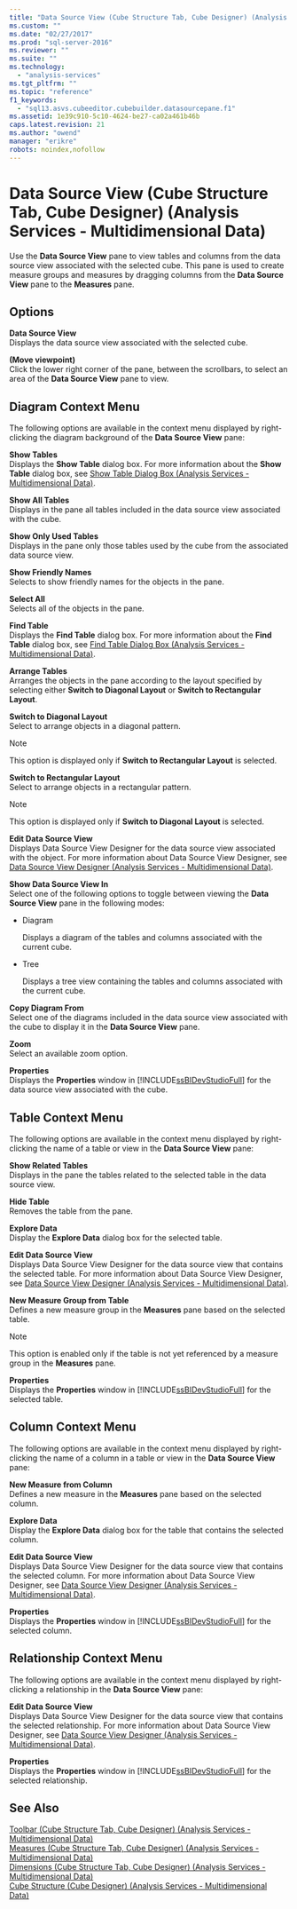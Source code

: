 ```yaml
---
title: "Data Source View (Cube Structure Tab, Cube Designer) (Analysis Services - Multidimensional Data) | Microsoft Docs"
ms.custom: ""
ms.date: "02/27/2017"
ms.prod: "sql-server-2016"
ms.reviewer: ""
ms.suite: ""
ms.technology: 
  - "analysis-services"
ms.tgt_pltfrm: ""
ms.topic: "reference"
f1_keywords: 
  - "sql13.asvs.cubeeditor.cubebuilder.datasourcepane.f1"
ms.assetid: 1e39c910-5c10-4624-be27-ca02a461b46b
caps.latest.revision: 21
ms.author: "owend"
manager: "erikre"
robots: noindex,nofollow
---
```

# Data Source View (Cube Structure Tab, Cube Designer) (Analysis Services - Multidimensional Data)
  Use the **Data Source View** pane to view tables and columns from the data source view associated with the selected cube. This pane is used to create measure groups and measures by dragging columns from the **Data Source View** pane to the **Measures** pane.  
  
## Options  
 **Data Source View**  
 Displays the data source view associated with the selected cube.  
  
 **(Move viewpoint)**  
 Click the lower right corner of the pane, between the scrollbars, to select an area of the **Data Source View** pane to view.  
  
## Diagram Context Menu  
 The following options are available in the context menu displayed by right-clicking the diagram background of the **Data Source View** pane:  
  
 **Show Tables**  
 Displays the **Show Table** dialog box. For more information about the **Show Table** dialog box, see [Show Table Dialog Box &#40;Analysis Services - Multidimensional Data&#41;](../a9retired/show-table-dialog-box-analysis-services-multidimensional-data.md).  
  
 **Show All Tables**  
 Displays in the pane all tables included in the data source view associated with the cube.  
  
 **Show Only Used Tables**  
 Displays in the pane only those tables used by the cube from the associated data source view.  
  
 **Show Friendly Names**  
 Selects to show friendly names for the objects in the pane.  
  
 **Select All**  
 Selects all of the objects in the pane.  
  
 **Find Table**  
 Displays the **Find Table** dialog box. For more information about the **Find Table** dialog box, see [Find Table Dialog Box &#40;Analysis Services - Multidimensional Data&#41;](../a9retired/find-table-dialog-box-analysis-services-multidimensional-data.md).  
  
 **Arrange Tables**  
 Arranges the objects in the pane according to the layout specified by selecting either **Switch to Diagonal Layout** or **Switch to Rectangular Layout**.  
  
 **Switch to Diagonal Layout**  
 Select to arrange objects in a diagonal pattern.  
  
> [!NOTE]  
>  This option is displayed only if **Switch to Rectangular Layout** is selected.  
  
 **Switch to Rectangular Layout**  
 Select to arrange objects in a rectangular pattern.  
  
> [!NOTE]  
>  This option is displayed only if **Switch to Diagonal Layout** is selected.  
  
 **Edit Data Source View**  
 Displays Data Source View Designer for the data source view associated with the object. For more information about Data Source View Designer, see [Data Source View Designer &#40;Analysis Services - Multidimensional Data&#41;](../a9retired/data-source-view-designer-analysis-services-multidimensional-data.md).  
  
 **Show Data Source View In**  
 Select one of the following options to toggle between viewing the **Data Source View** pane in the following modes:  
  
-   Diagram  
  
     Displays a diagram of the tables and columns associated with the current cube.  
  
-   Tree  
  
     Displays a tree view containing the tables and columns associated with the current cube.  
  
 **Copy Diagram From**  
 Select one of the diagrams included in the data source view associated with the cube to display it in the **Data Source View** pane.  
  
 **Zoom**  
 Select an available zoom option.  
  
 **Properties**  
 Displays the **Properties** window in [!INCLUDE[ssBIDevStudioFull](../a9notintoc/includes/ssbidevstudiofull-md.md)] for the data source view associated with the cube.  
  
## Table Context Menu  
 The following options are available in the context menu displayed by right-clicking the name of a table or view in the **Data Source View** pane:  
  
 **Show Related Tables**  
 Displays in the pane the tables related to the selected table in the data source view.  
  
 **Hide Table**  
 Removes the table from the pane.  
  
 **Explore Data**  
 Display the **Explore Data** dialog box for the selected table.  
  
 **Edit Data Source View**  
 Displays Data Source View Designer for the data source view that contains the selected table. For more information about Data Source View Designer, see [Data Source View Designer &#40;Analysis Services - Multidimensional Data&#41;](../a9retired/data-source-view-designer-analysis-services-multidimensional-data.md).  
  
 **New Measure Group from Table**  
 Defines a new measure group in the **Measures** pane based on the selected table.  
  
> [!NOTE]  
>  This option is enabled only if the table is not yet referenced by a measure group in the **Measures** pane.  
  
 **Properties**  
 Displays the **Properties** window in [!INCLUDE[ssBIDevStudioFull](../a9notintoc/includes/ssbidevstudiofull-md.md)] for the selected table.  
  
## Column Context Menu  
 The following options are available in the context menu displayed by right-clicking the name of a column in a table or view in the **Data Source View** pane:  
  
 **New Measure from Column**  
 Defines a new measure in the **Measures** pane based on the selected column.  
  
 **Explore Data**  
 Display the **Explore Data** dialog box for the table that contains the selected column.  
  
 **Edit Data Source View**  
 Displays Data Source View Designer for the data source view that contains the selected column. For more information about Data Source View Designer, see [Data Source View Designer &#40;Analysis Services - Multidimensional Data&#41;](../a9retired/data-source-view-designer-analysis-services-multidimensional-data.md).  
  
 **Properties**  
 Displays the **Properties** window in [!INCLUDE[ssBIDevStudioFull](../a9notintoc/includes/ssbidevstudiofull-md.md)] for the selected column.  
  
## Relationship Context Menu  
 The following options are available in the context menu displayed by right-clicking a relationship in the **Data Source View** pane:  
  
 **Edit Data Source View**  
 Displays Data Source View Designer for the data source view that contains the selected relationship. For more information about Data Source View Designer, see [Data Source View Designer &#40;Analysis Services - Multidimensional Data&#41;](../a9retired/data-source-view-designer-analysis-services-multidimensional-data.md).  
  
 **Properties**  
 Displays the **Properties** window in [!INCLUDE[ssBIDevStudioFull](../a9notintoc/includes/ssbidevstudiofull-md.md)] for the selected relationship.  
  
## See Also  
 [Toolbar &#40;Cube Structure Tab, Cube Designer&#41; &#40;Analysis Services - Multidimensional Data&#41;](../a9retired/7bb13932-350d-4c6c-96f7-893d6cbdf449.md)   
 [Measures &#40;Cube Structure Tab, Cube Designer&#41; &#40;Analysis Services - Multidimensional Data&#41;](../a9retired/be70f63b-58f2-4eff-81bc-c86d8229e617.md)   
 [Dimensions &#40;Cube Structure Tab, Cube Designer&#41; &#40;Analysis Services - Multidimensional Data&#41;](../a9retired/37eb7525-b423-4df5-9e62-9f4680d47b9b.md)   
 [Cube Structure &#40;Cube Designer&#41; &#40;Analysis Services - Multidimensional Data&#41;](../a9retired/cube-structure-cube-designer-analysis-services-multidimensional-data.md)  
  
  